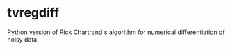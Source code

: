 # tvregdiff
Python version of Rick Chartrand's algorithm for numerical differentiation of noisy data
